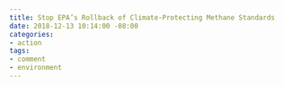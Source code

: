 ```yaml
---
title: Stop EPA’s Rollback of Climate-Protecting Methane Standards
date: 2018-12-13 10:14:00 -08:00
categories:
- action
tags:
- comment
- environment
---
```


